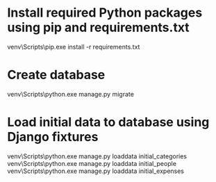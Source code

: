 # Install required Python packages using pip and requirements.txt
venv\Scripts\pip.exe install -r requirements.txt

# Create database
venv\Scripts\python.exe manage.py migrate

# Load initial data to database using Django fixtures 
venv\Scripts\python.exe manage.py loaddata initial_categories
venv\Scripts\python.exe manage.py loaddata initial_people
venv\Scripts\python.exe manage.py loaddata initial_expenses